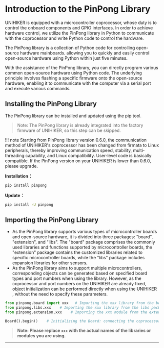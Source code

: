 # Introduction to the PinPong Library
UNIHIKER is equipped with a microcontroller coprocessor, whose duty is to control the onboard components and GPIO interfaces. In order to achieve hardware control, we utilize the PinPong library in Python to communicate with the coprocessor and write Python code to control the hardware.

The PinPong library is a collection of Python code for controlling open-source hardware mainboards. allowing you to quickly and easily control open-source hardware using Python within just five minutes.

With the assistance of the PinPong library, you can directly program various common open-source hardware using Python code. The underlying principle involves flashing a specific firmware onto the open-source hardware, enabling it to communicate with the computer via a serial port and execute various commands.


## Installing the PinPong Library

The PinPong library can be installed and updated using the pip tool.

> Note: The PinPong library is already integrated into the factory firmware of UNIHIKER, so this step can be skipped. 

!!! note
    Starting from PinPong library version 0.6.0, the communication method of UNIHIKER's coprocessor has been changed from firmata to Linux peripherals, thereby improving communication speed, stability, multi-threading capability, and Linux compatibility. User-level code is basically compatible. If the PinPong version on your UNIHIKER is lower than 0.6.0, please upgrade.

**Installation：**

```bash
pip install pinpong
```

**Update：**

```bash
pip install -U pinpong
```

## Importing the PinPong Library
- As the PinPong library supports various types of microcontroller boards and open-source hardware, it is divided into three packages: "board", "extension", and "libs". The "board" package comprises the commonly used libraries and functions supported by microcontroller boards, the "extension" package contains the customized libraries related to specific microcontroller boards, while the "libs" package includes expansion libraries for other sensors.
- As the PinPong library aims to support multiple microcontrollers, corresponding objects can be generated based on specified board types and port numbers when using the library. However, as the coprocessor and port numbers on the UNIHIKER are already fixed, object initialization can be performed directly when using the UNIHIKER , without the need to specify these parameters.

```python
from pinpong.board import xxx   # Importing the xxx library from the board package
from pinpong.libs.xxx    # Importing the xxx library from the libs package
from pinpong.extension.xxx    # Importing the xxx module from the extension package

Board().begin()    # Initializing the Board: connecting the coprocessor and checking firmware. If the firmware is empty or the version is incorrect, automatic burning will be performed.

```

> **Note: Please replace `xxx` with the actual names of the libraries or modules you are using.**


---  

